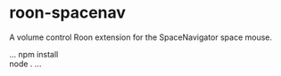 # roon-spacenav
A volume control Roon extension for the SpaceNavigator space mouse.

...
npm install\
node .
...
